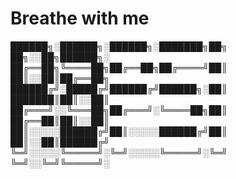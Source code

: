 # Breathe with me

██████╗░██████╗░██████╗░███████╗██╗  ██╗░░██╗██████╗░
██╔══██╗╚════██╗██╔══██╗██╔════╝██║  ██║░░██║██╔══██╗
██████╔╝░█████╔╝██████╔╝██████╗░██║  ███████║██║░░██║
██╔═══╝░░╚═══██╗██╔═══╝░╚════██╗██║  ██╔══██║██║░░██║
██║░░░░░██████╔╝██║░░░░░██████╔╝██║  ██║░░██║██████╔╝
╚═╝░░░░░╚═════╝░╚═╝░░░░░╚═════╝░╚═╝  ╚═╝░░╚═╝╚═════╝░

